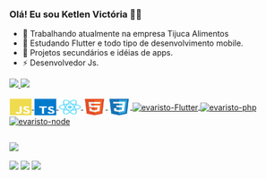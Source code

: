 ### Olá! Eu sou Ketlen Victória 👋😎


- 🔭 Trabalhando atualmente na empresa Tijuca Alimentos
- 🌱 Estudando Flutter e todo tipo de desenvolvimento mobile.
- 👯 Projetos secundários e  idéias de apps.
- ⚡ Desenvolvedor Js.
 <div>
  <a href="https://github.com/evaristux1">
  <img height="180em" src="https://github-readme-stats.vercel.app/api?username=victoriaaraujo3001&show_icons=true&theme=dark&include_all_commits=true&count_private=true"/>
  <img height="180em" src="https://github-readme-stats.vercel.app/api/top-langs/?username=victoriaaraujo3001&layout=compact&langs_count=7&theme=dark"/>
</div>
<div style="display: inline_block"><br>
  <img align="center" alt="evaristo-Js" height="30" width="40" src="https://raw.githubusercontent.com/devicons/devicon/master/icons/javascript/javascript-plain.svg">
  <img align="center" alt="evaristo-Ts" height="30" width="40" src="https://raw.githubusercontent.com/devicons/devicon/master/icons/typescript/typescript-plain.svg">
  <img align="center" alt="evaristo-React" height="30" width="40" src="https://raw.githubusercontent.com/devicons/devicon/master/icons/react/react-original.svg">
  <img align="center" alt="evaristo-HTML" height="30" width="40" src="https://raw.githubusercontent.com/devicons/devicon/master/icons/html5/html5-original.svg">
  <img align="center" alt="evaristo-CSS" height="30" width="40" src="https://raw.githubusercontent.com/devicons/devicon/master/icons/css3/css3-original.svg">
  <img align="center" alt="evaristo-Flutter" height="30" width="40" src="https://cdn.jsdelivr.net/gh/devicons/devicon/icons/flutter/flutter-original.svg">
  <img align="center" alt="evaristo-php" height="30" width="40" src="https://cdn.jsdelivr.net/gh/devicons/devicon/icons/php/php-plain.svg">
  <img align="center" alt="evaristo-node" height="30" width="40" src="https://cdn.jsdelivr.net/gh/devicons/devicon/icons/nodejs/nodejs-original.svg">
 </div>
 
   
  ##
 
<div> 
 
  <a href="https://www.instagram.com/viih.araujo09" target="_blank"><img src="https://img.shields.io/badge/-Instagram-%23E4405F?style=for-the-badge&logo=instagram&logoColor=white" target="_blank"></a>

 <a href="https://discord.gg/eMYQgZzX" target="_blank"><img src="https://img.shields.io/badge/Discord-7289DA?style=for-the-badge&logo=discord&logoColor=white" target="_blank"></a> 
  <a href = "mailto:ketlenvictoria3009@gmail.com"><img src="https://img.shields.io/badge/-Gmail-%23333?style=for-the-badge&logo=gmail&logoColor=white" target="_blank"></a>
  <a href="https://www.linkedin.com/in/gabriel-evaristo-b934281a6" target="_blank"><img src="https://img.shields.io/badge/-LinkedIn-%230077B5?style=for-the-badge&logo=linkedin&logoColor=white" target="_blank"></a> 
 
 
</div>
